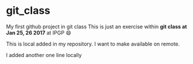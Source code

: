 # git_class
My first github project in git class
This is just an exercise within **git class at Jan 25, 26 2017** at IPGP :smile:

This is local added in my repository. I want to make available on remote.

I added another one line locally
